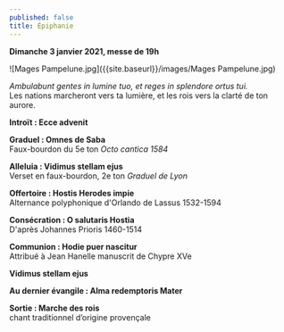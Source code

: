 ```yaml
---
published: false
title: Épiphanie
---
```

**Dimanche 3 janvier 2021, messe de 19h**  

![Mages Pampelune.jpg]({{site.baseurl}}/images/Mages Pampelune.jpg)

*Ambulabunt gentes in lumine tuo, et reges in splendore ortus tui.*  
Les nations marcheront vers ta lumière, et les rois vers la clarté de ton aurore.

**Introït : Ecce advenit**  

**Graduel : Omnes de Saba**  
Faux-bourdon du 5e ton *Octo cantica 1584*

**Alleluia : Vidimus stellam ejus**  
Verset en faux-bourdon, 2e ton *Graduel de Lyon*

**Offertoire : Hostis Herodes impie**  
Alternance polyphonique d'Orlando de Lassus 1532-1594

**Consécration : O salutaris Hostia**  
D'après Johannes Prioris 1460-1514

**Communion : Hodie puer nascitur**  
Attribué à Jean Hanelle manuscrit de Chypre XVe

**Vidimus stellam ejus**

**Au dernier évangile : Alma redemptoris Mater**

**Sortie : Marche des rois**  
chant traditionnel d’origine provençale
